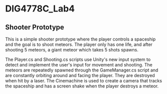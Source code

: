 # DIG4778C_Lab4

## **Shooter Prototype**

This is a simple shooter prototype where the player controls a spaceship and the goal is to shoot meteors. The player only has one life, and after shooting 5 meteors, a giant meteor which takes 5 shots spawns.

The Player.cs and Shooting.cs scripts use Unity's new input system to detect and implement the user's input for movement and shooting.
The meteors are repeatedly spawned through the GameManager.cs script and are constantly orbiting around and facing the player. They are destroyed when hit by a laser.
The Cinemachine is used to create a camera that tracks the spaceship and has a screen shake when the player destroys a meteor.
